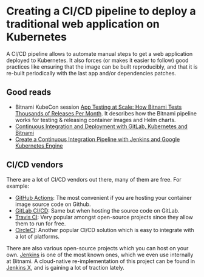 # Creating a CI/CD pipeline to deploy a traditional web application on Kubernetes

A CI/CD pipeline allows to automate manual steps to get a web application deployed to Kubernetes. It also forces (or makes it easier to follow) good practices like ensuring that the image can be built reproducibly, and that it is re-built periodically with the last app and/or dependencies patches.

## Good reads

* Bitnami KubeCon session [App Testing at Scale: How Bitnami Tests Thousands of Releases Per Month](https://www.youtube.com/watch?v=DdszFwKm9tI). It describes how the Bitnami pipeline works for testing & releasing container images and Helm charts.
* [Continuous Integration and Deployment with GitLab, Kubernetes and Bitnami](https://docs.bitnami.com/tutorials/series/gitlab-kubernetes-ci-bitnami/)
* [Create a Continuous Integration Pipeline with Jenkins and Google Kubernetes Engine](https://docs.bitnami.com/tutorials/create-ci-cd-pipeline-jenkins-gke/)

## CI/CD vendors

There are a lot of CI/CD vendors out there, many of them are free. For example:

* [GitHub Actions](https://github.com/features/actions): The most convenient if you are hosting your container image source code on Github.
* [GitLab CI/CD](https://docs.gitlab.com/ee/ci/): Same but when hosting the source code on GitLab.
* [Travis CI](https://www.travis-ci.com): Very popular amongst open-source projects since they allow them to run for free.
* [CircleCI](https://circleci.com/): Another popular CI/CD solution which is easy to integrate with a lot of platforms.

There are also various open-source projects which you can host on your own. [Jenkins](https://www.jenkins.io/) is one of the most known ones, which we even use internally at Bitnami. A cloud-native re-implementation of this project can be found in [Jenkins X](https://jenkins-x.io/), and is gaining a lot of traction lately.
